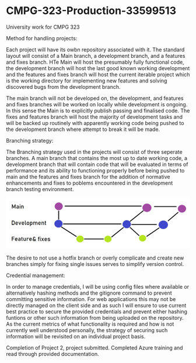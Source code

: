 # CMPG-323-Production-33599513

University work for CMPG 323

Method for handling projects:

Each project will have its owbn repository associated with it.
The standard layout will consist of a Main branch, a development
branch, and a features and fixes branch. HTe Main will host the 
presumably fully functional code, the development branch will
host the last good known working development and the features
and fixes branch will host the current iterable project which
is the working directory for implementing new features and
solving discovered bugs from the development branch.

The main branch will not be developed on, the development,
and features and fixes branches will be worked on locally
while development is ongoing. In this sense the Main is to
explicitly publish passing and finalised code. The fixes
and features branch will host the majority of development
tasks and will be backed up routinely with apparently 
working code being pushed to the development branch where
attempt to break it will be made.

Branching strategy:

The Branching strategy used in the projects will consist of
three seperate branches. A main branch that contains the most
up to date working code, a development branch that will
contain code that will be evaluated in terms of performance
and its ability to functioning properly before being pushed
to main and the features and fixes branch for the addition 
of normative enhancements and fixes to poblems encountered
in the development branch testing environment.

<img src="33599513 branching strategy.jpg" width="600"/>

The desire to not use a hotfix branch or overly complicate
and create new branches simply for fixing single issues
serves to simplify version control.

Credential management:

In order to manage credentials, I will be using config files where
available or alternatively hashing methods and the gitignore
command to prevent committing sensitive information. 
For web applications this may not be directly managed on the client
side and as such I will ensure to use current best practice to 
secure the provided credentials and prevent either hashing
funtions or other such information from being uploaded on the
repository. As the current metrics of what functionality is
required and how is not currently well understood personally, 
the strategy of securing such information will be revisited
on an individual project basis.


Completion of Project 2, project submitted.
Completed Azure training and read through provided documentation.
